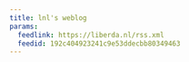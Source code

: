 ```yaml
---
title: lnl's weblog
params:
  feedlink: https://liberda.nl/rss.xml
  feedid: 192c404923241c9e53ddecbb80349463
---
```

